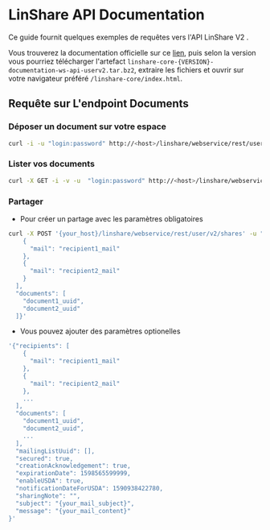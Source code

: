 # LinShare API Documentation
Ce guide fournit quelques exemples de requêtes vers l'API LinShare V2 .

Vous trouverez la documentation officielle sur ce [lien](http://download.linshare.org/versions/), puis selon la version vous pourriez télécharger l'artefact `linshare-core-{VERSION}-documentation-ws-api-userv2.tar.bz2`, extraire les fichiers et ouvrir sur votre navigateur préféré `/linshare-core/index.html`.

## Requête sur L'endpoint Documents
### Déposer un document sur votre espace

```bash
curl -i -u "login:password" http://<host>/linshare/webservice/rest/user/v2/documents -X POST -H "Content-Type: multipart/form-data" -H "Accept: application/json" -F"file=@/tmp/myfile.jpeg"  -F"filesize=49105"
```

### Lister vos documents
```bash
curl -X GET -i -v -u  "login:password" http://<host>/linshare/webservice/rest/user/v2/documents 
```
### Partager
- Pour créer un partage avec les paramètres obligatoires
```bash
curl -X POST '{your_host}/linshare/webservice/rest/user/v2/shares' -u "login:password" -H "Content-Type: application/json" -H "Accept: application/json" -d '{"recipients": [
    {
      "mail": "recipient1_mail"
    },
    {
      "mail": "recipient2_mail"
    }
  ],
  "documents": [
    "document1_uuid",
    "document2_uuid"
  ]}' 
```

- Vous pouvez ajouter des paramètres optionelles 
```bash
'{"recipients": [
    {
      "mail": "recipient1_mail"
    },
    {
      "mail": "recipient2_mail"
    },
    ...
  ],
  "documents": [
    "document1_uuid",
    "document2_uuid",
    ...
  ],
  "mailingListUuid": [],
  "secured": true,
  "creationAcknowledgement": true,
  "expirationDate": 1598565599999,
  "enableUSDA": true,
  "notificationDateForUSDA": 1590938422780,
  "sharingNote": "",
  "subject": "{your_mail_subject}",
  "message": "{your_mail_content}"
}'
```
